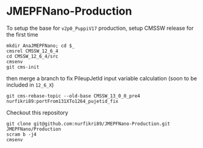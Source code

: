 # JMEPFNano-Production 

To setup the base for `v2p0_PuppiV17` production, setup CMSSW release for the first time

```
mkdir AnaJMEPFNano; cd $_
cmsrel CMSSW_12_6_4
cd CMSSW_12_6_4/src
cmsenv
git cms-init
```
then merge a branch to fix PileupJetId input variable calculation (soon to be included in `12_6_X`)

```
git cms-rebase-topic --old-base CMSSW_13_0_0_pre4 nurfikri89:portFrom131XTo1264_pujetid_fix
```

Checkout this repository

```
git clone git@github.com:nurfikri89/JMEPFNano-Production.git JMEPFNano/Production
scram b -j4
cmsenv
```
